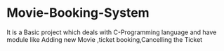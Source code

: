 # Movie-Booking-System
It is a Basic project which deals with C-Programming language and have module like Adding new Movie ,ticket booking,Cancelling the Ticket
